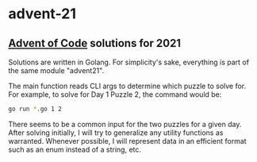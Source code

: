 # advent-21

## [Advent of Code](https://adventofcode.com/2021/about) solutions for 2021

Solutions are written in Golang. For simplicity's sake, everything is part of the same module "advent21".

The main function reads CLI args to determine which puzzle to solve for. For example, to solve for Day 1 Puzzle 2, the command would be:

```bash
go run *.go 1 2
```

There seems to be a common input for the two puzzles for a given day. After solving initially, I will try to generalize any utility functions as warranted. Whenever possible, I will represent data in an efficient format such as an enum instead of a string, etc.
